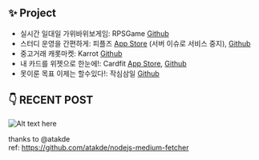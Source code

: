 ## ✨ Project
- 실시간 일대일 가위바위보게임: RPSGame [Github](https://github.com/DONG-WOON/RPSGame)
- 스터디 운영을 간편하게: 피플즈 [App Store](https://apple.co/44G5Drs) (서버 이슈로 서비스 중지), [Github](https://github.com/DONG-WOON/STUDY)
- 중고거래 캐롯마켓: Karrot [Github](https://thebestdomb.notion.site/ac8412c357f04afdabef2038f19d1d8f?pvs=4)
- 내 카드를 위젯으로 한눈에!: Cardfit [App Store](https://apple.co/3Z2HpGz), [Github](https://github.com/DONG-WOON/Cardfit)
- 못이룬 목표 이제는 할수있다!: 작심삼일 [Github](https://github.com/DONG-WOON/StickToIt)

## 👇 RECENT POST 
![Alt text here](https://nodejs-medium-fetcher.vercel.app/?username=woon4910&limit=6&responseType=svg)


thanks to @atakde </br>
ref: https://github.com/atakde/nodejs-medium-fetcher
